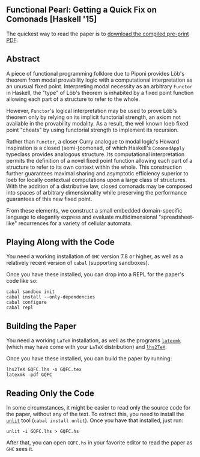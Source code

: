 Functional Pearl: Getting a Quick Fix on Comonads [Haskell '15]
---------------------------------------------------------------

The quickest way to read the paper is to [download the compiled pre-print PDF](https://github.com/kwf/GQFC/raw/master/GQFC.pdf).

## Abstract

A piece of functional programming folklore due to Piponi provides Löb's theorem from modal provability logic with a computational interpretation as an unusual fixed point. Interpreting modal necessity as an arbitrary `Functor` in Haskell, the "type" of Löb's theorem is inhabited by a fixed point function allowing each part of a structure to refer to the whole.

However, `Functor`'s logical interpretation may be used to prove Löb's theorem only by relying on its implicit functorial strength, an axiom not available in the provability modality. As a result, the well known loeb fixed point "cheats" by using functorial strength to implement its recursion.

Rather than `Functor`, a closer Curry analogue to modal logic's Howard inspiration is a closed (semi-)comonad, of which Haskell's `ComonadApply` typeclass provides analogous structure. Its computational interpretation permits the definition of a novel fixed point function allowing each part of a structure to refer to its own context within the whole. This construction further guarantees maximal sharing and asymptotic efficiency superior to loeb for locally contextual computations upon a large class of structures. With the addition of a distributive law, closed comonads may be composed into spaces of arbitrary dimensionality while preserving the performance guarantees of this new fixed point.

From these elements, we construct a small embedded domain-specific language to elegantly express and evaluate multidimensional "spreadsheet-like" recurrences for a variety of cellular automata.

## Playing Along with the Code

You need a working installation of `GHC` version 7.8 or higher, as well as a relatively recent version of `cabal` (supporting sandboxes).

Once you have these installed, you can drop into a REPL for the paper's code like so:

```
cabal sandbox init
cabal install --only-dependencies
cabal configure
cabal repl
```

## Building the Paper

You need a working `LaTeX` installation, as well as the programs [`latexmk`](https://www.ctan.org/pkg/latexmk/?lang=en) (which may have come with your `LaTeX` distribution) and [`lhs2TeX`](http://www.andres-loeh.de/lhs2tex).

Once you have these installed, you can build the paper by running:

```
lhs2TeX GQFC.lhs -o GQFC.tex
latexmk -pdf GQFC
```

## Reading Only the Code

In some circumstances, it might be easier to read only the source code for the paper, without any of the text. To extract this, you need to install the [`unlit`](https://hackage.haskell.org/package/unlit) tool (`cabal install unlit`). Once you have that installed, just run:

```
unlit -i GQFC.lhs > GQFC.hs
```

After that, you can open `GQFC.hs` in your favorite editor to read the paper as `GHC` sees it.
